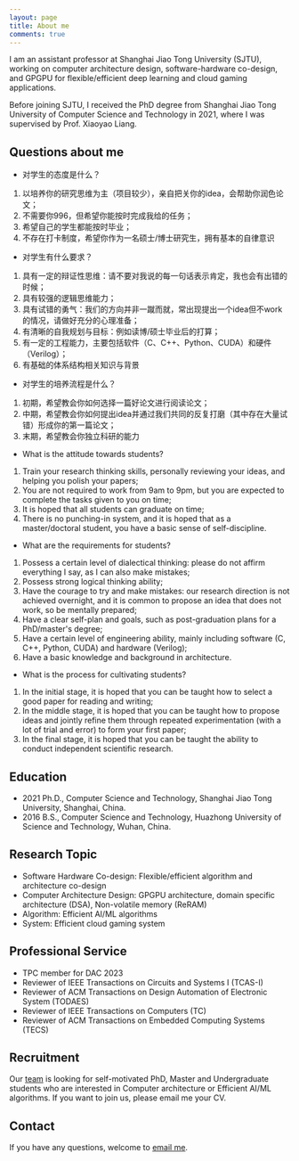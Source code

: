```yaml
---
layout: page
title: About me
comments: true
---
```


I am an assistant professor at Shanghai Jiao Tong University (SJTU), working on computer architecture design, software-hardware co-design, and GPGPU for flexible/efficient deep learning and cloud gaming applications. 

Before joining SJTU, I received the PhD degree from Shanghai Jiao Tong University of Computer Science and Technology in 2021, where I was supervised by Prof. Xiaoyao Liang.

## Questions about me

* 对学生的态度是什么？
1. 以培养你的研究思维为主（项目较少），亲自把关你的idea，会帮助你润色论文；
2. 不需要你996，但希望你能按时完成我给的任务；
3. 希望自己的学生都能按时毕业；
4. 不存在打卡制度，希望你作为一名硕士/博士研究生，拥有基本的自律意识

* 对学生有什么要求？
1. 具有一定的辩证性思维：请不要对我说的每一句话表示肯定，我也会有出错的时候；
2. 具有较强的逻辑思维能力；
3. 具有试错的勇气：我们的方向并非一蹴而就，常出现提出一个idea但不work的情况，请做好充分的心理准备；
4. 有清晰的自我规划与目标：例如读博/硕士毕业后的打算；
5. 有一定的工程能力，主要包括软件（C、C++、Python、CUDA）和硬件（Verilog）；
6. 有基础的体系结构相关知识与背景

* 对学生的培养流程是什么？
1. 初期，希望教会你如何选择一篇好论文进行阅读论文；
2. 中期，希望教会你如何提出idea并通过我们共同的反复打磨（其中存在大量试错）形成你的第一篇论文；
3. 末期，希望教会你独立科研的能力

* What is the attitude towards students?
1. Train your research thinking skills, personally reviewing your ideas, and helping you polish your papers;
2. You are not required to work from 9am to 9pm, but you are expected to complete the tasks given to you on time;
3. It is hoped that all students can graduate on time;
4. There is no punching-in system, and it is hoped that as a master/doctoral student, you have a basic sense of self-discipline.

* What are the requirements for students?
1. Possess a certain level of dialectical thinking: please do not affirm everything I say, as I can also make mistakes;
2. Possess strong logical thinking ability;
3. Have the courage to try and make mistakes: our research direction is not achieved overnight, and it is common to propose an idea that does not work, so be mentally prepared;
4. Have a clear self-plan and goals, such as post-graduation plans for a PhD/master's degree;
5. Have a certain level of engineering ability, mainly including software (C, C++, Python, CUDA) and hardware (Verilog);
6. Have a basic knowledge and background in architecture.

* What is the process for cultivating students?
1. In the initial stage, it is hoped that you can be taught how to select a good paper for reading and writing;
2. In the middle stage, it is hoped that you can be taught how to propose ideas and jointly refine them through repeated experimentation (with a lot of trial and error) to form your first paper;
3. In the final stage, it is hoped that you can be taught the ability to conduct independent scientific research.

## Education

* 2021 Ph.D., Computer Science and Technology, Shanghai Jiao Tong University, Shanghai, China.
* 2016 B.S., Computer Science and Technology, Huazhong University of Science and Technology, Wuhan, China.


## Research Topic

* Software Hardware Co-design: Flexible/efficient algorithm and architecture co-design
* Computer Architecture Design: GPGPU architecture, domain specific architecture (DSA), Non-volatile memory (ReRAM)
* Algorithm: Efficient AI/ML algorithms
* System: Efficient cloud gaming system


## Professional Service

* TPC member for DAC 2023
* Reviewer of IEEE Transactions on Circuits and Systems I (TCAS-I)
* Reviewer of ACM Transactions on Design Automation of Electronic System (TODAES)
* Reviewer of IEEE Transactions on Computers (TC)
* Reviewer of ACM Transactions on Embedded Computing Systems (TECS)


## Recruitment
Our [team](https://acalab.sjtu.edu.cn/CN/Default.aspx) is looking for self-motivated PhD, Master and Undergraduate students who are interested in Computer architecture or Efficient AI/ML algorithms. If you want to join us, please email me your CV.


## Contact

If you have any questions, welcome to [email me](mailto:songzhuoran@sjtu.edu.cn).
